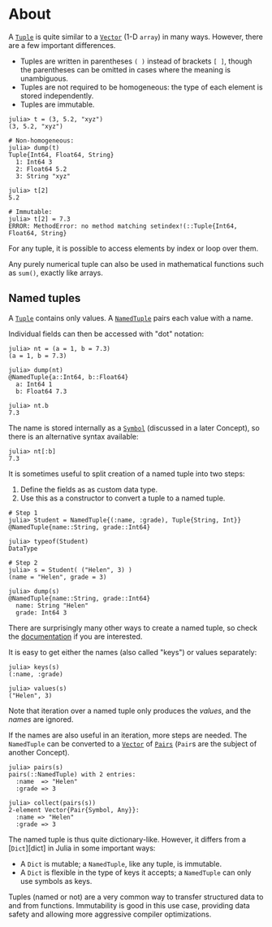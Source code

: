 # About

A [`Tuple`][tuple] is quite similar to a [`Vector`][vector] (1-D `array`) in many ways.
However, there are a few important differences.

- Tuples are written in parentheses `( )` instead of brackets `[ ]`, though the parentheses can be omitted in cases where the meaning is unambiguous.
- Tuples are not required to be homogeneous: the type of each element is stored independently.
- Tuples are immutable.

```julia-repl
julia> t = (3, 5.2, "xyz")
(3, 5.2, "xyz")

# Non-homogeneous:
julia> dump(t)
Tuple{Int64, Float64, String}
  1: Int64 3
  2: Float64 5.2
  3: String "xyz"

julia> t[2]
5.2

# Immutable:
julia> t[2] = 7.3
ERROR: MethodError: no method matching setindex!(::Tuple{Int64, Float64, String}
```

For any tuple, it is possible to access elements by index or loop over them.

Any purely numerical tuple can also be used in mathematical functions such as `sum()`, exactly like arrays.

## Named tuples

A [`Tuple`][tuple] contains only values.
A [`NamedTuple`][namedtuple] pairs each value with a name.

Individual fields can then be accessed with "dot" notation:

```jullia-repl
julia> nt = (a = 1, b = 7.3)
(a = 1, b = 7.3)

julia> dump(nt)
@NamedTuple{a::Int64, b::Float64}
  a: Int64 1
  b: Float64 7.3

julia> nt.b
7.3
```

The name is stored internally as a [`Symbol`][symbol] (discussed in a later Concept), so there is an alternative syntax available:

```julia-repl
julia> nt[:b]
7.3
```

It is sometimes useful to split creation of a named tuple into two steps:

1. Define the fields as as custom data type.
2. Use this as a constructor to convert a tuple to a named tuple.

```julia-repl
# Step 1
julia> Student = NamedTuple{(:name, :grade), Tuple{String, Int}}
@NamedTuple{name::String, grade::Int64}

julia> typeof(Student)
DataType

# Step 2
julia> s = Student( ("Helen", 3) )
(name = "Helen", grade = 3)

julia> dump(s)
@NamedTuple{name::String, grade::Int64}
  name: String "Helen"
  grade: Int64 3
```

There are surprisingly many other ways to create a named tuple, so check the [documentation][namedtuple] if you are interested.

It is easy to get either the names (also called "keys") or values separately:

```julia-repl
julia> keys(s)
(:name, :grade)

julia> values(s)
("Helen", 3)
```

Note that iteration over a named tuple only produces the _values_, and the _names_ are ignored.

If the names are also useful in an iteration, more steps are needed.
The `NamedTuple` can be converted to a [`Vector`][vector] of [`Pairs`][pairs] (`Pair`s are the subject of another Concept).

```julia-repl
julia> pairs(s)
pairs(::NamedTuple) with 2 entries:
  :name  => "Helen"
  :grade => 3

julia> collect(pairs(s))
2-element Vector{Pair{Symbol, Any}}:
  :name => "Helen"
  :grade => 3
```

The named tuple is thus quite dictionary-like.
However, it differs from a [`Dict`][dict] in Julia in some important ways:

- A `Dict` is mutable; a `NamedTuple`, like any tuple, is immutable.
- A `Dict` is flexible in the type of keys it accepts; a `NamedTuple` can only use symbols as keys.

Tuples (named or not) are a very common way to transfer structured data to and from functions.
Immutability is good in this use case, providing data safety and allowing more aggressive compiler optimizations.


[tuple]: https://docs.julialang.org/en/v1/base/base/#Core.Tuple
[namedtuple]: https://docs.julialang.org/en/v1/base/base/#Core.NamedTuple
[vector]: https://docs.julialang.org/en/v1/base/arrays/#Base.Vector
[pairs]: https://docs.julialang.org/en/v1/base/collections/#Core.Pair
[symbol]: https://docs.julialang.org/en/v1/base/base/#Core.Symbol
